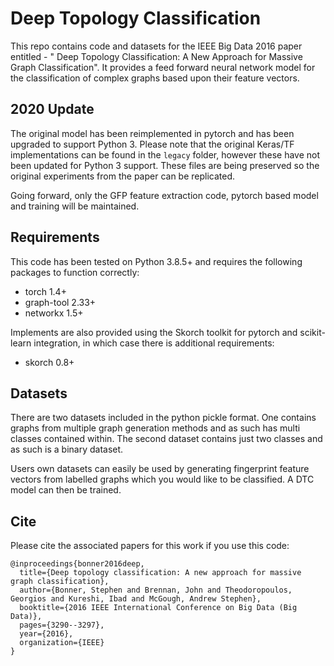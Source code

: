 # Deep Topology Classification

This repo contains code and datasets for the IEEE Big Data 2016 paper entitled - " Deep Topology Classification: A New Approach for Massive Graph Classification". It provides a feed forward neural network model for the classification of complex graphs based upon their feature vectors.

## 2020 Update

The original model has been reimplemented in pytorch and has been upgraded to support Python 3. Please note that the original Keras/TF implementations can be found in the `legacy` folder, however these have not been updated for Python 3 support. These files are being preserved so the original experiments from the paper can be replicated. 

Going forward, only the GFP feature extraction code, pytorch based model and training will be maintained. 

## Requirements

This code has been tested on Python 3.8.5+ and requires the following packages to function correctly:

- torch 1.4+
- graph-tool 2.33+
- networkx 1.5+

Implements are also provided using the Skorch toolkit for pytorch and scikit-learn integration, in which case there is additional requirements:

- skorch 0.8+

## Datasets

There are two datasets included in the python pickle format. One contains graphs from multiple graph generation methods and as such has multi classes contained within. The second dataset contains just two classes and as such is a binary dataset. 

Users own datasets can easily be used by generating fingerprint feature vectors from labelled graphs which you would like to be classified. A DTC model can then be trained.

## Cite

Please cite the associated papers for this work if you use this code:

```
@inproceedings{bonner2016deep,
  title={Deep topology classification: A new approach for massive graph classification},
  author={Bonner, Stephen and Brennan, John and Theodoropoulos, Georgios and Kureshi, Ibad and McGough, Andrew Stephen},
  booktitle={2016 IEEE International Conference on Big Data (Big Data)},
  pages={3290--3297},
  year={2016},
  organization={IEEE}
}
```